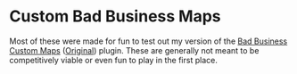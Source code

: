 # Custom Bad Business Maps
Most of these were made for fun to test out my version of the [Bad Business Custom Maps](<https://create.roblox.com/store/asset/5455377206/BBCustomMaps-Updatedunofficial>) ([Original](<https://create.roblox.com/store/asset/4826089590/BB-Custom-Maps>)) plugin. These are generally not meant to be competitively viable or even fun to play in the first place.
